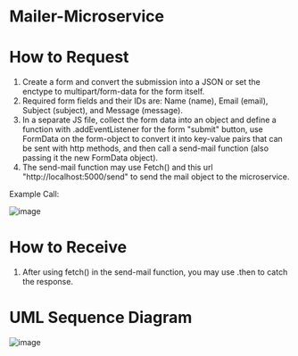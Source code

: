# Mailer-Microservice

# How to Request

1. Create a form and convert the submission into a JSON or set the enctype to multipart/form-data for the form itself. 
2. Required form fields and their IDs are: Name (name), Email (email), Subject (subject), and Message (message).
3. In a separate JS file, collect the form data into an object and define a function with .addEventListener for the form "submit" button, use FormData on the form-object to convert it into key-value pairs that can be sent with http methods, and then call a send-mail function (also passing it the new FormData object). 
4. The send-mail function may use Fetch() and this url "http://localhost:5000/send" to send the mail object to the microservice.

Example Call: <p>
![image](https://user-images.githubusercontent.com/91649994/218626497-b9b9b0a5-ae56-477a-88a9-60065fb5c7ed.png)
  
# How to Receive

1. After using fetch() in the send-mail function, you may use .then to catch the response.

# UML Sequence Diagram

![image](https://user-images.githubusercontent.com/91649994/218625910-bc0a9cc1-75bd-405a-a632-6373f331922f.png)
